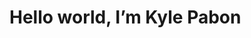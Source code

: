 <!DOCTYPE html>

<html>

<head>

<Title> Hello world </Title>

</head>

<body>

<h1> Hello world, I’m Kyle Pabon </h1>

</body>

</html>
